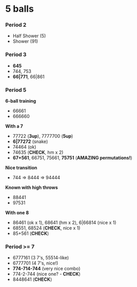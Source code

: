 # 5 balls

### Period 2

- Half Shower (5)
- Shower (91)

### Period 3

- **645**
- 744, 753
- **66|771**, 66|861

### Period 5

**6-ball training**
- 66661
- 666660

**With a 7**
- 77722 (**3up**), 7777700 (**5up**)
- **6|77272** (snake)
- 74464 (ok)
- 74635 (**CHECK**, hm x 2)
- **67+561**, 66751, 75661, **75751** (**AMAZING permutations!**)

**Nice transition**
- 744 => 8444 => 94444

**Known with high throws**
- 88441
- 97531

**With one 8**
- 86461 (ok x 1), 68641 (hm x 2), 6|66814 (nice x 1)
- 68551, 68524 (**CHECK**, nice x 1)
- 85+561 (**CHECK**)

### Period >= 7

- 6777161 (3 7's, 55514-like)
- 6777701 (4 7's, nice!)
- **774-714-744** (very nice combo)
- 774-2-744 (nice one? - **CHECK**)
- 8448641 (**CHECK**)

